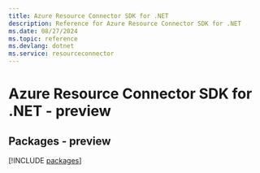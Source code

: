 ```yaml
---
title: Azure Resource Connector SDK for .NET
description: Reference for Azure Resource Connector SDK for .NET
ms.date: 08/27/2024
ms.topic: reference
ms.devlang: dotnet
ms.service: resourceconnector
---
```

# Azure Resource Connector SDK for .NET - preview
## Packages - preview
[!INCLUDE [packages](resource-connector-index.md)]